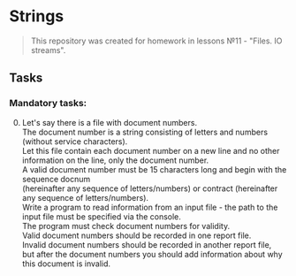 # Strings

>This repository was created for homework in lessons №11 - "Files. IO streams".
## Tasks

### Mandatory tasks:
0. Let's say there is a file with document numbers.  
   The document number is a string consisting of letters and numbers (without service characters).  
   Let this file contain each document number on a new line and no other information on the line, only the document number.  
   A valid document number must be 15 characters long and begin with the sequence docnum  
    (hereinafter any sequence of letters/numbers) or contract (hereinafter any sequence of letters/numbers).  
   Write a program to read information from an input file - the path to the input file must be specified via the console.  
   The program must check document numbers for validity.  
   Valid document numbers should be recorded in one report file.  
   Invalid document numbers should be recorded in another report file,  
    but after the document numbers you should add information about why this document is invalid.  
